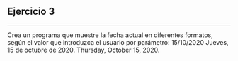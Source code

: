 ## Ejercicio 3
-----------
Crea un programa que muestre la fecha actual en diferentes formatos, según el valor que introduzca
el usuario por parámetro:
15/10/2020
Jueves, 15 de octubre de 2020.
Thursday, October 15, 2020.